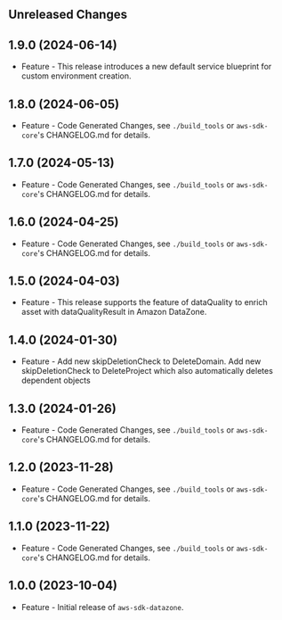 Unreleased Changes
------------------

1.9.0 (2024-06-14)
------------------

* Feature - This release introduces a new default service blueprint for custom environment creation.

1.8.0 (2024-06-05)
------------------

* Feature - Code Generated Changes, see `./build_tools` or `aws-sdk-core`'s CHANGELOG.md for details.

1.7.0 (2024-05-13)
------------------

* Feature - Code Generated Changes, see `./build_tools` or `aws-sdk-core`'s CHANGELOG.md for details.

1.6.0 (2024-04-25)
------------------

* Feature - Code Generated Changes, see `./build_tools` or `aws-sdk-core`'s CHANGELOG.md for details.

1.5.0 (2024-04-03)
------------------

* Feature - This release supports the feature of dataQuality to enrich asset with dataQualityResult in Amazon DataZone.

1.4.0 (2024-01-30)
------------------

* Feature - Add new skipDeletionCheck to DeleteDomain. Add new skipDeletionCheck to DeleteProject which also automatically deletes dependent objects

1.3.0 (2024-01-26)
------------------

* Feature - Code Generated Changes, see `./build_tools` or `aws-sdk-core`'s CHANGELOG.md for details.

1.2.0 (2023-11-28)
------------------

* Feature - Code Generated Changes, see `./build_tools` or `aws-sdk-core`'s CHANGELOG.md for details.

1.1.0 (2023-11-22)
------------------

* Feature - Code Generated Changes, see `./build_tools` or `aws-sdk-core`'s CHANGELOG.md for details.

1.0.0 (2023-10-04)
------------------

* Feature - Initial release of `aws-sdk-datazone`.


